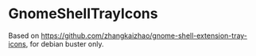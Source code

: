 # GnomeShellTrayIcons
Based on
https://github.com/zhangkaizhao/gnome-shell-extension-tray-icons, for
debian buster only.